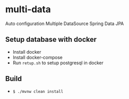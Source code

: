 # multi-data
Auto configuration Multiple DataSource Spring Data JPA

## Setup database with docker
* Install docker
* Install docker-compose
* Run `retup.sh` to setup postgresql in docker

## Build
* `$ ./mvnw clean install`